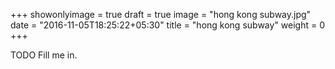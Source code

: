 +++
showonlyimage = true
draft = true
image = "hong kong subway.jpg"
date = "2016-11-05T18:25:22+05:30"
title = "hong kong subway"
weight = 0
+++

TODO Fill me in.

